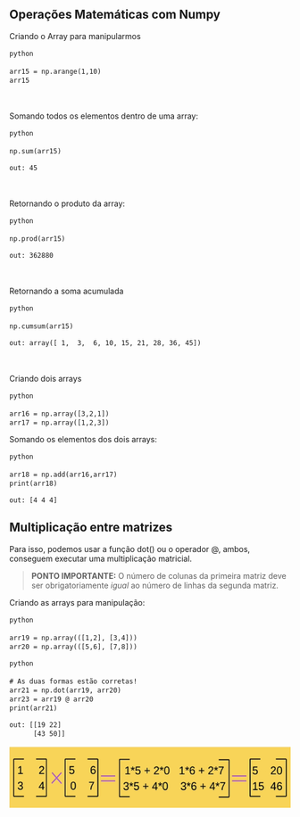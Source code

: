 

## Operações Matemáticas com Numpy

Criando o Array para manipularmos
```
python

arr15 = np.arange(1,10)
arr15
```

ㅤ

Somando todos os elementos dentro de uma array:
```
python

np.sum(arr15)
```
```
out: 45
```


ㅤ

Retornando o produto da array:
```
python

np.prod(arr15)
```
```
out: 362880
```

ㅤ

Retornando a soma acumulada
```
python

np.cumsum(arr15)
```
```
out: array([ 1,  3,  6, 10, 15, 21, 28, 36, 45])
```

ㅤ

Criando dois arrays
```
python

arr16 = np.array([3,2,1])
arr17 = np.array([1,2,3])
```
Somando os elementos dos dois arrays:
```
python

arr18 = np.add(arr16,arr17)
print(arr18)
```
```
out: [4 4 4]
```




## Multiplicação entre matrizes

Para isso, podemos usar a função dot() ou o operador @, ambos, conseguem executar uma multiplicação matricial.

>__PONTO IMPORTANTE:__ O número de colunas da primeira matriz deve ser obrigatoriamente *igual* ao número de linhas da segunda matriz.

Criando as arrays para manipulação:
```
python

arr19 = np.array(([1,2], [3,4]))
arr20 = np.array(([5,6], [7,8]))
```

```
python

# As duas formas estão corretas!
arr21 = np.dot(arr19, arr20)
arr23 = arr19 @ arr20
print(arr21)
```
```
out: [[19 22]
      [43 50]]
```
<img src="../assets/multiplicacao_matrizes.png" alt="imagem_numpy_grafico_dispersao" style='width: 700px;'>
